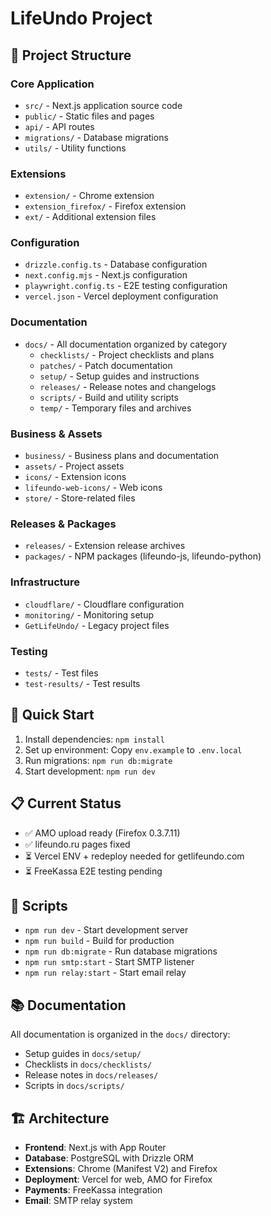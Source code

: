 # LifeUndo Project

## 📁 Project Structure

### Core Application
- `src/` - Next.js application source code
- `public/` - Static files and pages
- `api/` - API routes
- `migrations/` - Database migrations
- `utils/` - Utility functions

### Extensions
- `extension/` - Chrome extension
- `extension_firefox/` - Firefox extension
- `ext/` - Additional extension files

### Configuration
- `drizzle.config.ts` - Database configuration
- `next.config.mjs` - Next.js configuration
- `playwright.config.ts` - E2E testing configuration
- `vercel.json` - Vercel deployment configuration

### Documentation
- `docs/` - All documentation organized by category
  - `checklists/` - Project checklists and plans
  - `patches/` - Patch documentation
  - `setup/` - Setup guides and instructions
  - `releases/` - Release notes and changelogs
  - `scripts/` - Build and utility scripts
  - `temp/` - Temporary files and archives

### Business & Assets
- `business/` - Business plans and documentation
- `assets/` - Project assets
- `icons/` - Extension icons
- `lifeundo-web-icons/` - Web icons
- `store/` - Store-related files

### Releases & Packages
- `releases/` - Extension release archives
- `packages/` - NPM packages (lifeundo-js, lifeundo-python)

### Infrastructure
- `cloudflare/` - Cloudflare configuration
- `monitoring/` - Monitoring setup
- `GetLifeUndo/` - Legacy project files

### Testing
- `tests/` - Test files
- `test-results/` - Test results

## 🚀 Quick Start

1. Install dependencies: `npm install`
2. Set up environment: Copy `env.example` to `.env.local`
3. Run migrations: `npm run db:migrate`
4. Start development: `npm run dev`

## 📋 Current Status

- ✅ AMO upload ready (Firefox 0.3.7.11)
- ✅ lifeundo.ru pages fixed
- ⏳ Vercel ENV + redeploy needed for getlifeundo.com
- ⏳ FreeKassa E2E testing pending

## 🔧 Scripts

- `npm run dev` - Start development server
- `npm run build` - Build for production
- `npm run db:migrate` - Run database migrations
- `npm run smtp:start` - Start SMTP listener
- `npm run relay:start` - Start email relay

## 📚 Documentation

All documentation is organized in the `docs/` directory:
- Setup guides in `docs/setup/`
- Checklists in `docs/checklists/`
- Release notes in `docs/releases/`
- Scripts in `docs/scripts/`

## 🏗️ Architecture

- **Frontend**: Next.js with App Router
- **Database**: PostgreSQL with Drizzle ORM
- **Extensions**: Chrome (Manifest V2) and Firefox
- **Deployment**: Vercel for web, AMO for Firefox
- **Payments**: FreeKassa integration
- **Email**: SMTP relay system
